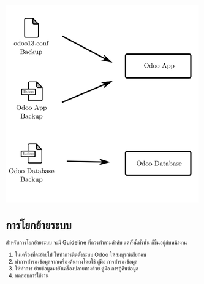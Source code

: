 <img src="image\restore.svg">  

# การโยกย้ายระบบ
สำหรับการโยกย้ายระบบ จะมี Guideline ที่ควรทำตามลำดับ แต่ทั้งนี้ทั้งนั้น ก็ขึ้นอยู่กับหน้างาน  
1. ในเครื่องที่จะย้ายไป ให้ทำการติดตั้งระบบ Odoo ให้สมบูรณ์เสียก่อน
2. ทำการสำรองข้อมูลจากเครื่องต้นทางโดยใช้ คู่มือ การสำรองข้อมูล
3. ให้ทำการ ย้ายข้อมูลมายังเครื่องปลายทางด้วย คู่มือ การกู้คืนข้อมูล
4. ทดสอบการใช้งาน
